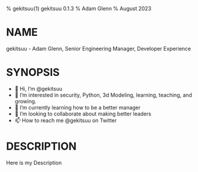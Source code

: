 % gekitsuu(1) gekitsuu 0.1.3
% Adam Glenn
% August 2023

# NAME
gekitsuu - Adam Glenn, Senior Engineering Manager, Developer Experience

# SYNOPSIS
- 👋 Hi, I’m @gekitsuu
- 👀 I’m interested in security, Python, 3d Modeling, learning, teaching, and growing. 
- 🌱 I’m currently learning how to be a better manager
- 💞️ I’m looking to collaborate about making better leaders
- 📫 How to reach me @gekitsuu on Twitter

# DESCRIPTION
Here is my Description